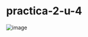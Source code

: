 # practica-2-u-4
![image](https://github.com/Sanchez28032001/practica-2-u-4/assets/148785096/66225b62-43d9-4c3f-b2c6-d49a1014ea21)
